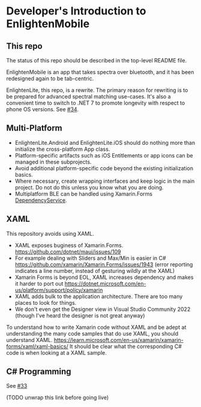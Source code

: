 
# Developer's Introduction to EnlightenMobile

## This repo

The status of this repo should be described in the top-level README file. 

EnlightenMobile is an app that takes spectra over bluetooth, and it has been redesigned again to be tab-centric.

EnlightenLite, this repo, is a rewrite. The primary reason for rewriting is to be prepared for advanced spectral matching use-cases. It's also a convenient time to switch to .NET 7 to promote longevity with respect to phone OS versions. See [#34](https://github.com/WasatchPhotonics/EnlightenMobile/issues/34).

## Multi-Platform

- EnlightenLite.Android and EnlightenLite.iOS should do nothing more than initialize the cross-platform App class.
- Platform-specific artifacts such as iOS Entitlements or app icons can be managed in these subprojects.
- Avoid additional platform-specific code beyond the existing initialization basics. 
- Where necessary, create wrapping interfaces and keep logic in the main project. Do not do this unless you know what you are doing.
- Multiplatform BLE can be handled using Xamarin.Forms [DependencyService](https://learn.microsoft.com/en-us/xamarin/xamarin-forms/app-fundamentals/dependency-service/introduction). 

## XAML

This repository avoids using XAML.

- XAML exposes buginess of Xamarin.Forms. https://github.com/dotnet/maui/issues/109
- For example dealing with Sliders and Max/Min is easier in C# https://github.com/xamarin/Xamarin.Forms/issues/1943 (error reporting indicates a line number, instead of gesturing wildly at the XAML)
- Xamarin Forms is beyond EOL, XAML increases dependency and makes it harder to port out https://dotnet.microsoft.com/en-us/platform/support/policy/xamarin
- XAML adds bulk to the application architecture. There are too many places to look for things.
- We don't even get the Designer view in Visual Studio Community 2022 (though I've heard the designer is not great anyway)
	
To understand how to write Xamarin code without XAML and be adept at understanding the many code samples that do use XAML, you should understand XAML. https://learn.microsoft.com/en-us/xamarin/xamarin-forms/xaml/xaml-basics/
It should be clear what the corresponding C# code is when looking at a XAML sample.

## C# Programming

See [#33](https://github.com/WasatchPhotonics/EnlightenMobile/issues/33)

(TODO unwrap this link before going live)